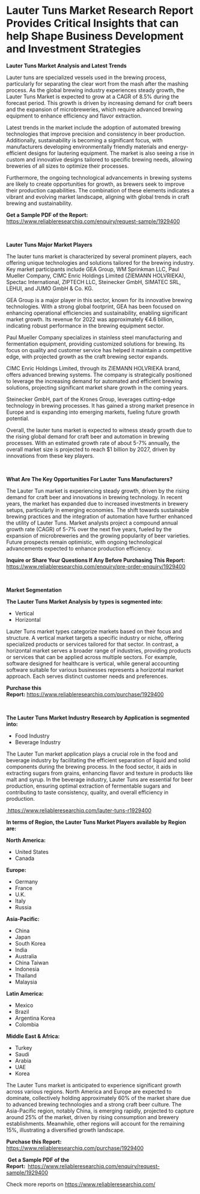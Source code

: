 <p><h1>Lauter Tuns Market Research Report Provides Critical Insights that can help Shape Business Development and Investment Strategies</h1></p><p><strong>Lauter Tuns Market Analysis and Latest Trends</strong></p>
<p><p>Lauter tuns are specialized vessels used in the brewing process, particularly for separating the clear wort from the mash after the mashing process. As the global brewing industry experiences steady growth, the Lauter Tuns Market is expected to grow at a CAGR of 8.5% during the forecast period. This growth is driven by increasing demand for craft beers and the expansion of microbreweries, which require advanced brewing equipment to enhance efficiency and flavor extraction.</p><p>Latest trends in the market include the adoption of automated brewing technologies that improve precision and consistency in beer production. Additionally, sustainability is becoming a significant focus, with manufacturers developing environmentally friendly materials and energy-efficient designs for lautering equipment. The market is also seeing a rise in custom and innovative designs tailored to specific brewing needs, allowing breweries of all sizes to optimize their processes.</p><p>Furthermore, the ongoing technological advancements in brewing systems are likely to create opportunities for growth, as brewers seek to improve their production capabilities. The combination of these elements indicates a vibrant and evolving market landscape, aligning with global trends in craft brewing and sustainability.</p></p>
<p><strong>Get a Sample PDF of the Report:&nbsp;</strong> <a href="https://www.reliableresearchiq.com/enquiry/request-sample/1929400?utm_campaign=1129&utm_medium=2&utm_source=Github&utm_content=ia&utm_term=16012025&utm_id=lauter-tuns">https://www.reliableresearchiq.com/enquiry/request-sample/1929400</a></p>
<p>&nbsp;</p>
<p><strong>Lauter Tuns Major Market Players</strong></p>
<p><p>The lauter tuns market is characterized by several prominent players, each offering unique technologies and solutions tailored for the brewing industry. Key market participants include GEA Group, WM Sprinkman LLC, Paul Mueller Company, CIMC Enric Holdings Limited (ZIEMANN HOLVRIEKA), Spectac International, ZIPTECH LLC, Steinecker GmbH, SIMATEC SRL, LEHUI, and JUMO GmbH & Co. KG.</p><p>GEA Group is a major player in this sector, known for its innovative brewing technologies. With a strong global footprint, GEA has been focused on enhancing operational efficiencies and sustainability, enabling significant market growth. Its revenue for 2022 was approximately €4.6 billion, indicating robust performance in the brewing equipment sector.</p><p>Paul Mueller Company specializes in stainless steel manufacturing and fermentation equipment, providing customized solutions for brewing. Its focus on quality and customer service has helped it maintain a competitive edge, with projected growth as the craft brewing sector expands.</p><p>CIMC Enric Holdings Limited, through its ZIEMANN HOLVRIEKA brand, offers advanced brewing systems. The company is strategically positioned to leverage the increasing demand for automated and efficient brewing solutions, projecting significant market share growth in the coming years.</p><p>Steinecker GmbH, part of the Krones Group, leverages cutting-edge technology in brewing processes. It has gained a strong market presence in Europe and is expanding into emerging markets, fueling future growth potential. </p><p>Overall, the lauter tuns market is expected to witness steady growth due to the rising global demand for craft beer and automation in brewing processes. With an estimated growth rate of about 5-7% annually, the overall market size is projected to reach $1 billion by 2027, driven by innovations from these key players.</p></p>
<p>&nbsp;</p>
<p><strong>What Are The Key Opportunities For Lauter Tuns Manufacturers?</strong></p>
<p><p>The Lauter Tun market is experiencing steady growth, driven by the rising demand for craft beer and innovations in brewing technology. In recent years, the market has expanded due to increased investments in brewery setups, particularly in emerging economies. The shift towards sustainable brewing practices and the integration of automation have further enhanced the utility of Lauter Tuns. Market analysts project a compound annual growth rate (CAGR) of 5-7% over the next five years, fueled by the expansion of microbreweries and the growing popularity of beer varieties. Future prospects remain optimistic, with ongoing technological advancements expected to enhance production efficiency.</p></p>
<p><strong>Inquire or Share Your Questions If Any Before Purchasing This Report:</strong> <a href="https://www.reliableresearchiq.com/enquiry/pre-order-enquiry/1929400?utm_campaign=1129&utm_medium=2&utm_source=Github&utm_content=ia&utm_term=16012025&utm_id=lauter-tuns">https://www.reliableresearchiq.com/enquiry/pre-order-enquiry/1929400</a></p>
<p>&nbsp;</p>
<p><strong>Market Segmentation</strong></p>
<p><strong>The Lauter Tuns Market Analysis by types is segmented into:</strong></p>
<p><ul><li>Vertical</li><li>Horizontal</li></ul></p>
<p><p>Lauter Tuns market types categorize markets based on their focus and structure. A vertical market targets a specific industry or niche, offering specialized products or services tailored for that sector. In contrast, a horizontal market serves a broader range of industries, providing products or services that can be applied across multiple sectors. For example, software designed for healthcare is vertical, while general accounting software suitable for various businesses represents a horizontal market approach. Each serves distinct customer needs and preferences.</p></p>
<p><strong>Purchase this Report:&nbsp;</strong><a href="https://www.reliableresearchiq.com/purchase/1929400?utm_campaign=1129&utm_medium=2&utm_source=Github&utm_content=ia&utm_term=16012025&utm_id=lauter-tuns">https://www.reliableresearchiq.com/purchase/1929400</a></p>
<p>&nbsp;</p>
<p><strong>The Lauter Tuns Market Industry Research by Application is segmented into:</strong></p>
<p><ul><li>Food Industry</li><li>Beverage Industry</li></ul></p>
<p><p>The Lauter Tun market application plays a crucial role in the food and beverage industry by facilitating the efficient separation of liquid and solid components during the brewing process. In the food sector, it aids in extracting sugars from grains, enhancing flavor and texture in products like malt and syrup. In the beverage industry, Lauter Tuns are essential for beer production, ensuring optimal extraction of fermentable sugars and contributing to taste consistency, quality, and overall efficiency in production.</p></p>
<p><a href="https://www.reliableresearchiq.com/lauter-tuns-r1929400?utm_campaign=1129&utm_medium=2&utm_source=Github&utm_content=ia&utm_term=16012025&utm_id=lauter-tuns">&nbsp;https://www.reliableresearchiq.com/lauter-tuns-r1929400</a></p>
<p><strong>In terms of Region, the Lauter Tuns Market Players available by Region are:</strong></p>
<p>
    <p> <strong> North America: </strong>
        <ul>
            <li>United States</li>
            <li>Canada</li>
        </ul>
        </p> 
    <p> <strong> Europe: </strong>
        <ul>
            <li>Germany</li>
            <li>France</li>
            <li>U.K.</li>
            <li>Italy</li>
            <li>Russia</li>
        </ul>
        </p> 
    <p> <strong> Asia-Pacific: </strong>
        <ul>
            <li>China</li>
            <li>Japan</li>
            <li>South Korea</li>
            <li>India</li>
            <li>Australia</li>
            <li>China Taiwan</li>
            <li>Indonesia</li>
            <li>Thailand</li>
            <li>Malaysia</li>
        </ul>
        </p> 
    <p> <strong> Latin America: </strong>
        <ul>
            <li>Mexico</li>
            <li>Brazil</li>
            <li>Argentina Korea</li>
            <li>Colombia</li>
        </ul>
        </p> 
    <p> <strong> Middle East & Africa: </strong>
        <ul>
            <li>Turkey</li>
            <li>Saudi</li>
            <li>Arabia</li>
            <li>UAE</li>
            <li>Korea</li>
        </ul>
    </p>
    </p>
<p><p>The Lauter Tuns market is anticipated to experience significant growth across various regions. North America and Europe are expected to dominate, collectively holding approximately 60% of the market share due to advanced brewing technologies and a strong craft beer culture. The Asia-Pacific region, notably China, is emerging rapidly, projected to capture around 25% of the market, driven by rising consumption and brewery establishments. Meanwhile, other regions will account for the remaining 15%, illustrating a diversified growth landscape.</p></p>
<p><strong>Purchase this Report: </strong><a href="https://www.reliableresearchiq.com/purchase/1929400?utm_campaign=1129&utm_medium=2&utm_source=Github&utm_content=ia&utm_term=16012025&utm_id=lauter-tuns">https://www.reliableresearchiq.com/purchase/1929400</a></p>
<p>&nbsp;<strong>Get a Sample PDF of the Report:&nbsp;&nbsp;</strong><a href="https://www.reliableresearchiq.com/enquiry/request-sample/1929400?utm_campaign=1129&utm_medium=2&utm_source=Github&utm_content=ia&utm_term=16012025&utm_id=lauter-tuns">https://www.reliableresearchiq.com/enquiry/request-sample/1929400</a></p>
<p><strong></strong></p>
<p>Check more reports on <a href="https://www.reliableresearchiq.com/?utm_campaign=1129&utm_medium=2&utm_source=Github&utm_content=ia&utm_term=16012025&utm_id=lauter-tuns">https://www.reliableresearchiq.com/</a></p>
